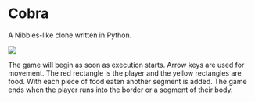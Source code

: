 # Cobra
A Nibbles-like clone written in Python.  

![](raw)

The game will begin as soon as execution starts.  Arrow keys are used for movement.  The red rectangle is the player and the yellow rectangles are food.  With each piece of food eaten another segment is added.  The game ends when the player runs into the border or a segment of their body.
